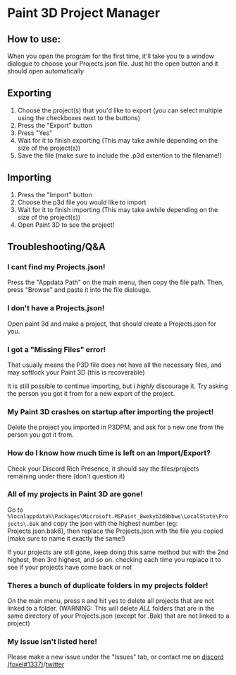 # Paint 3D Project Manager
## How to use:
When you open the program for the first time, it'll take you to a window dialogue to choose your Projects.json file. Just hit the open button and it should open automatically

## Exporting
1. Choose the project(s) that you'd like to export (you can select multiple using the checkboxes next to the buttons)
2. Press the "Export" button
3. Press "Yes"
4. Wait for it to finish exporting (This may take awhile depending on the size of the project(s))
5. Save the file (make sure to include the .p3d extention to the filename!)

## Importing
1. Press the "Import" button
2. Choose the p3d file you would like to import
3. Wait for it to finish importing (This may take awhile depending on the size of the project(s))
4. Open Paint 3D to see the project!

## Troubleshooting/Q&A
### I cant find my Projects.json!
Press the "Appdata Path" on the main menu, then copy the file path. 
Then, press "Browse" and paste it into the file dialouge.

### I don't have a Projects.json!
Open paint 3d and make a project, that should create a Projects.json for you.

### I got a "Missing Files" error!
That usually means the P3D file does not have all the necessary files, and may softlock your Paint 3D (this is recoverable)

It is still possible to continue importing, but i _highly_ discourage it. Try asking the person you got it from for a new export of the project.

### My Paint 3D crashes on startup after importing the project!
Delete the project you imported in P3DPM, and ask for a new one from the person you got it from.

### How do I know how much time is left on an Import/Export?
Check your Discord Rich Presence, it should say the files/projects remaining under there (don't question it)

### All of my projects in Paint 3D are gone!
Go to `%localappdata%\Packages\Microsoft.MSPaint_8wekyb3d8bbwe\LocalState\Projects\.Bak` and copy the json with the highest number (eg: Projects.json.bak6), then replace the Projects.json with the file you copied (make sure to name it exactly the same!) 

If your projects are still gone, keep doing this same method but with the 2nd highest, then 3rd highest, and so on. checking each time you replace it to see if your projects have come back or not

### Theres a bunch of duplicate folders in my projects folder!
On the main menu, press `R` and hit yes to delete all projects that are not linked to a folder. (WARNING: This will delete _ALL_ folders that are in the same directory of your Projects.json (except for .Bak) that are not linked to a project)

### My issue isn't listed here!
Please make a new issue under the "Issues" tab, or contact me on [discord (foxel#1337)](https://discordapp.com/users/302271402277339146)/[twitter](https://twitter.com/FoxelTheFennic)
